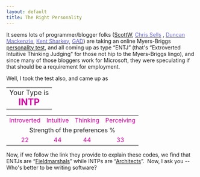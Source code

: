 ```yaml
---
layout: default
title: The Right Personality
---
```

<p>It seems lots of programmer/blogger folks (<a href="http://scottwater.com/blog/posts/9852.aspx">ScottW</a>, <a title="http://www.sellsbrothers.com/news/showTopic.aspx?ixTopic=796" href="http://www.sellsbrothers.com/news/showTopic.aspx?ixTopic=796"><font color="#6666cc">Chris Sells</font></a> , <a title="http://weblogs.asp.net/duncanma/posts/27108.aspx" href="http://weblogs.asp.net/duncanma/posts/27108.aspx"><font color="#6666cc">Duncan Mackenzie</font></a>, <a href="http://weblogs.asp.net/ksharkey/posts/27210.aspx"><font color="#6666cc">Kent Sharkey</font></a>, <a href="http://weblogs.asp.net/gad/posts/27239.aspx"><font color="#6666cc">GAD</font></a>) are taking an online Myers-Briggs <a href="http://www.humanmetrics.com/cgi-win/JTypes2.asp">personality test</a>, and all coming up as type “ENTJ” (that's “Extroverted Intuitive Thinking Judging" for those not hip to the Myers-Briggs lingo), and since many of those bloggers work for Microsoft, they were speculating if that should be a requirement for employment. </p>
<p>Well, I took the test also, and came up as</p>
<p align="center">
</p><table>
<tbody>
<tr align="middle">
<td><font size="+1">Your Type is <br /><b><font color="#d000a0" size="+2">INTP</font></b></font></td></tr></tbody></table>
<p align="center">
</p><table>
<tbody>
<tr align="middle"><font size="+1">
<td><font color="#d000a0">Introverted</font></td>
<td><font color="#d000a0">Intuitive</font></td>
<td><font color="#d000a0">Thinking</font></td>
<td><font color="#d000a0">Perceiving</font></td></font></tr>
<tr align="middle">
<td colspan="4"><font size="+0">Strength of the preferences %</font> </td></tr>
<tr align="middle"><font size="+1">
<td><font color="#d000a0">22</font></td>
<td><font color="#d000a0">44</font></td>
<td><font color="#d000a0">44</font></td>
<td><font color="#d000a0">33</font></td></font></tr></tbody></table>
<p align="left">Now, if we follow the link they provide to explain these codes, we find that ENTJs are “<a href="http://keirsey.com/personality/ntej.html">Fieldmarshals</a>” while INTPs are “<a href="http://keirsey.com/personality/ntip.html">Architects</a>”.  Now, I ask you --Who's better to be writing software?</p>